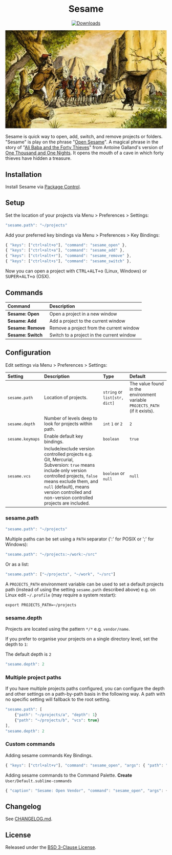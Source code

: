 <h1 align="center">Sesame</h1>

<p align="center">
    <a href="https://packagecontrol.io/packages/Sesame"><img alt="Downloads" src="https://img.shields.io/packagecontrol/dt/Sesame.svg?style=flat-square"></a>
</p>

![Ali Baba overhearing one of the thieves saying "Open Sesame"](open-sesame.webp)

Sesame is quick way to open, add, switch, and remove projects or folders. "Sesame" is play on the phrase "[Open Sesame](https://en.wikipedia.org/wiki/Open_sesame)". A magical phrase in the story of "[Ali Baba and the Forty Thieves](https://en.wikipedia.org/wiki/Ali_Baba_and_the_Forty_Thieves)" from Antoine Galland's version of [One Thousand and One Nights](https://en.wikipedia.org/wiki/One_Thousand_and_One_Nights). It opens the mouth of a cave in which forty thieves have hidden a treasure.

## Installation

Install Sesame via [Package Control](https://packagecontrol.io/packages/Sesame).

## Setup

Set the location of your projects via Menu &gt; Preferences &gt; Settings:

```js
"sesame.path": "~/projects"
```

Add your preferred key bindings via Menu &gt; Preferences &gt; Key Bindings:

```js
{ "keys": ["ctrl+alt+o"], "command": "sesame_open" },
{ "keys": ["ctrl+alt+a"], "command": "sesame_add" },
{ "keys": ["ctrl+alt+r"], "command": "sesame_remove" },
{ "keys": ["ctrl+alt+s"], "command": "sesame_switch" },
```

Now you can open a project with <kbd>CTRL+ALT+o</kbd> (Linux, Windows) or <kbd>SUPER+ALT+o</kbd> (OSX).

## Commands

Command | Description
:------ | :----------
**Sesame:&nbsp;Open** | Open a project in a new window
**Sesame:&nbsp;Add** | Add a project to the current window
**Sesame:&nbsp;Remove** | Remove a project from the current window
**Sesame:&nbsp;Switch** | Switch to a project in the current window

## Configuration

Edit settings via Menu &gt; Preferences &gt; Settings:

Setting | Description | Type | Default
:------ | :---------- | :--- | :------
`sesame.path` | Location of projects. | `string` or `list[str, dict]` | The value found in the environment variable `PROJECTS_PATH` (if it exists).
`sesame.depth` | Number of levels deep to look for projects within path. | `int` `1` or `2` | `2`
`sesame.keymaps` | Enable default key bindings. | `boolean` | `true`
`sesame.vcs` | Include/exclude version controlled projects e.g. Git, Mercurial, Subversion: `true` means include only version controlled projects, `false` means exclude them, and `null` (default), means version controlled and non-version controlled projects are included. | `boolean` or `null` | `null`

### sesame.path

```js
"sesame.path": "~/projects"
```

Multiple paths can be set using a `PATH` separator (':' for POSIX or ';' for Windows):

```js
"sesame.path": "~/projects:~/work:~/src"
```

Or as a list:

```js
"sesame.path": ["~/projects", "~/work", "~/src"]
```

A `PROJECTS_PATH` environment variable can be used to set a default projects path (instead of using the setting `sesame.path` described above) e.g. on Linux edit `~/.profile` (may require a system restart):

```
export PROJECTS_PATH=~/projects
```

### sesame.depth

Projects are located using the pattern `*/*` e.g. `vendor/name`.

If you prefer to organise your projects on a single directory level, set the depth to `1`:

The default depth is `2`

```js
"sesame.depth": 2
```

### Multiple project paths

If you have multiple projects paths configured, you can configure the depth and other settings on a path-by-path basis in the following way. A path with no specific setting will fallback to the root setting.

```js
"sesame.path": [
    {"path": "~/projects/a", "depth": 1}
    {"path": "~/projects/b", "vcs": true}
],
"sesame.depth": 2
```

### Custom commands

Adding sesame commands Key Bindings.

```js
{ "keys": ["ctrl+alt+v"], "command": "sesame_open", "args": { "path": "~/vendor" } }
```

Adding sesame commands to the Command Palette. **Create** `User/Default.sublime-commands`

```js
{ "caption": "Sesame: Open Vendor", "command": "sesame_open", "args": { "path": "~/vendor" } },
```

## Changelog

See [CHANGELOG.md](CHANGELOG.md).

## License

Released under the [BSD 3-Clause License](LICENSE).
